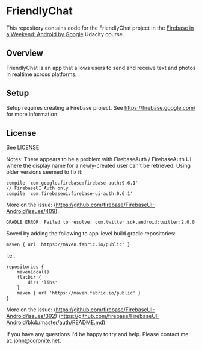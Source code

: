# FriendlyChat

This repository contains code for the FriendlyChat project in the [Firebase in a Weekend: Android by Google](https://www.udacity.com/course/firebase-in-a-weekend-by-google-android--ud0352) Udacity course.

## Overview

FriendlyChat is an app that allows users to send and receive text and photos in realtime across platforms.

## Setup

Setup requires creating a Firebase project. See https://firebase.google.com/ for more information.

## License
See [LICENSE](LICENSE)

Notes:
There appears to be a problem with FirebaseAuth / FirebaseAuth UI where the display name for a newly-created user can't be retrieved. Using older versions seemed to fix it:
```
compile 'com.google.firebase:firebase-auth:9.6.1'
// FirebaseUI Auth only
compile 'com.firebaseui:firebase-ui-auth:0.6.1'
```
More on the issue:
(https://github.com/firebase/FirebaseUI-Android/issues/409).
```
GRADLE ERROR: Failed to resolve: com.twitter.sdk.android:twitter:2.0.0
```
Soved by adding the following to app-level build.gradle repositories:
```
maven { url 'https://maven.fabric.io/public' }
```
i.e.,
```
repositories {
    mavenLocal()
    flatDir {
        dirs 'libs'
    }
    maven { url 'https://maven.fabric.io/public' }
}
```
More on the issue:
(https://github.com/firebase/FirebaseUI-Android/issues/392)
(https://github.com/firebase/FirebaseUI-Android/blob/master/auth/README.md)

If you have any questions I'd be happy to try and help. Please contact me at: john@coronite.net.


